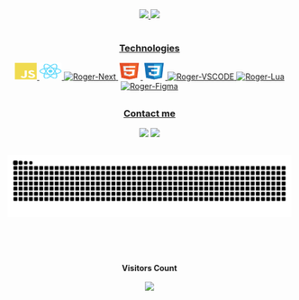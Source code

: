 

<div align="center">
  <a href="https://github.com/Levi-Diniz">
  <img height="180em" src="https://github-readme-stats.vercel.app/api?username=Levi-Diniz&show_icons=true&theme=ocean_dark"/>
  <img height="180em" src="https://github-readme-stats.vercel.app/api/top-langs/?username=Levi-Diniz&layout=compact&theme=ocean_dark"/>
</div>

<div style="display: inline_block" align="center"><br>
  <h3>Technologies</h3>
  <img alt="Roger-Js" height="30" width="40" src="https://raw.githubusercontent.com/devicons/devicon/master/icons/javascript/javascript-plain.svg">
  <img alt="Roger-React" height="30" width="40" src="https://raw.githubusercontent.com/devicons/devicon/master/icons/react/react-original.svg">
  <img alt="Roger-Next" height="35" width="35" src="https://img.icons8.com/fluency/900/nextjs.png">
  <img alt="Roger-HTML" height="30" width="40" src="https://raw.githubusercontent.com/devicons/devicon/master/icons/html5/html5-original.svg">
  <img alt="Roger-CSS" height="30" width="40" src="https://raw.githubusercontent.com/devicons/devicon/master/icons/css3/css3-original.svg">
  <!-- <img alt="Roger-nodejs" height="30" width="40" src="https://cdn.jsdelivr.net/gh/devicons/devicon/icons/nodejs/nodejs-original.svg"> -->
  <img alt="Roger-VSCODE" height="30" width="40" src="https://cdn.jsdelivr.net/gh/devicons/devicon/icons/vscode/vscode-original.svg">
  <img alt="Roger-Lua" height="30" width="40" src="https://cdn.jsdelivr.net/gh/devicons/devicon/icons/lua/lua-original.svg">
  <img alt="Roger-Figma" height="30" width="40" src="https://cdn.jsdelivr.net/gh/devicons/devicon/icons/figma/figma-original.svg">
  <!-- <img alt="Roger-adobeXD" height="30" width="40" src="https://cdn.jsdelivr.net/gh/devicons/devicon/icons/xd/xd-plain.svg"> -->
  <!-- <img alt="Roger-photoshop" height="30" width="40" src="https://cdn.jsdelivr.net/gh/devicons/devicon/icons/photoshop/photoshop-plain.svg"> -->
  <!-- <img alt="Roger-trello" height="30" width="40" src="https://cdn.jsdelivr.net/gh/devicons/devicon/icons/trello/trello-plain.svg"> -->
  <!-- <img alt="Roger-trello" height="30" width="40" src="https://cdn.jsdelivr.net/gh/devicons/devicon/icons/trello/trello-plain.svg"> -->


  ##
 
<div align="center"> 
  <h3>Contact me</h3>
  <a href="mailto:luanoliveiradiniztpb46@gmail.com"><img src="https://img.shields.io/badge/-Gmail-%23333?style=for-the-badge&logo=gmail&logoColor=white" target="_blank"></a>
  <a href="https://www.linkedin.com/in/luan-diniz-ab6a56281/" target="_blank"><img src="https://img.shields.io/badge/-LinkedIn-%230077B5?style=for-the-badge&logo=linkedin&logoColor=white" target="_blank"></a> 
  
  ##
  
  ![Snake animation](https://github.com/rogerbatt/rogerbatt/blob/output/github-contribution-grid-snake-dark.svg)
 
</div>

<br>
<br>
<br>

<div align="center">
<p align="centre"><b>Visitors Count</b></p>  
<p align="center"><img align="center" src="https://profile-counter.glitch.me/{Levi-Diniz}/count.svg" /></p> 
</div>

